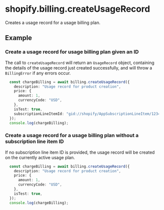 # shopify.billing.createUsageRecord

Creates a usage record for a usage billing plan.

## Example

### Create a usage record for usage billing plan given an ID

The call to `createUsageRecord` will return an `UsageRecord` object, containing the details of the usage record just created successfully, and will throw a `BillingError` if any errors occur.

```ts
  const chargeBilling = await billing.createUsageRecord({
    description: "Usage record for product creation",
    price: {
      amount: 1,
      currencyCode: "USD",
    },
    isTest: true,
    subscriptionLineItemId: "gid://shopify/AppSubscriptionLineItem/1234567890",
  });
  console.log(chargeBilling);
```

### Create a usage record for a usage billing plan without a subscription line item ID

If no subscription line item ID is provided, the usage record will be created on the currently active usage plan.

```ts
  const chargeBilling = await billing.createUsageRecord({
    description: "Usage record for product creation",
    price: {
      amount: 1,
      currencyCode: "USD",
    },
    isTest: true,
  });
  console.log(chargeBilling);
```
